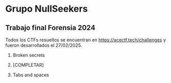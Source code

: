 # Grupo NullSeekers

## Trabajo final Forensia 2024


Todos los CTFs resueltos se encuentran en https://acectf.tech/challenges y fueron desarrollados el 27/02/2025.



1. Broken secrets

2. [COMPLETAR]

3. Tabs and spaces